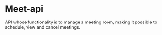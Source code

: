 # Meet-api

API whose functionality is to manage a meeting room, making it possible to schedule, view and cancel meetings.
